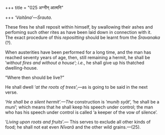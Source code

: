 +++
title = "025 अग्नीन् आत्मनि"

+++
‘*Vaitāna*’—*Śrauta*.

These fires he shall reposit within himself, by swallowing their ashes
and perfoming such other rites as have been laid down in connection with
it. The exact procedure of this *repositting* should be learnt from the
*Śravanaka* (?).

When austerities have been performed for a long time, and the man has
reached seventy years of age, then, still remaining a hermit, he shall
be ‘*without fires and without a house*’; *i.e*., he shall give up his
thatched dwelling-house.

“Where then should be live?”

He shall dwell ‘*at the roots of trees*’,—as is going to be said in the
next verse.

‘*He shall be a silent hermit’.—The* construction is ‘*muniḥ* *syāt*’,
‘he shall be a *muni*’; which means that he shall keep his speech under
control; the man who has his speech under control is called ‘a keeper of
the vow of silence’.

‘*Living upon roots and fruits*’.— This serves to exclude all other
kinds of food; he shall not eat even *Nīvarā* and the other wild
grains.—(25).


